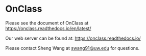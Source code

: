 # OnClass
Please see the document of OnClass at https://onclass.readthedocs.io/en/latest/

Our web server can be found at: https://onclass.readthedocs.io/

Please contact Sheng Wang at swang91@uw.edu for questions.
